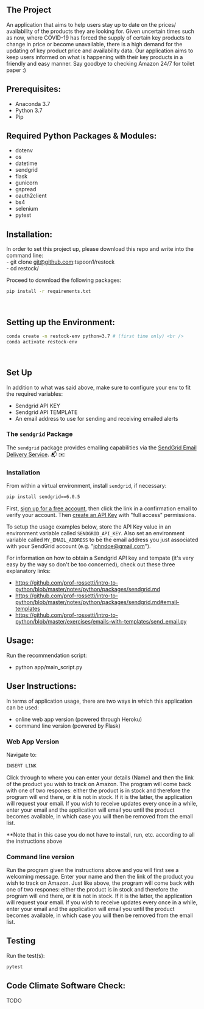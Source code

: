 ## The Project
An application that aims to help users stay up to date on the prices/ availability of the products they are looking for. Given uncertain times such as now, where COVID-19 has forced the supply of certain key products to change in price or become unavailable, there is a high demand for the updating of key product price and availability data. Our application aims to keep users informed on what is happening with their key products in a friendly and easy manner. Say goodbye to checking Amazon 24/7 for toilet paper :)


## Prerequisites:
- Anaconda 3.7 <br />
- Python 3.7 <br />
- Pip

## Required Python Packages & Modules:
- dotenv 
- os 
- datetime
- sendgrid
- flask
- gunicorn
- gspread
- oauth2client
- bs4
- selenium
- pytest

## Installation:
In order to set this project up, please download this repo and write into the command line: <br />
    - git clone git@github.com:tspoon1/restock <br />
    - cd restock/ <br />

Proceed to download the following packages: <br />
```sh
pip install -r requirements.txt
```
<br />


## Setting up the Environment:
```sh
conda create -n restock-env python=3.7 # (first time only) <br />
conda activate restock-env 
```
<br />

## Set Up
In addition to what was said above, make sure to configure your env to fit the required variables: <br />
- Sendgrid API KEY <br />
- Sendgrid API TEMPLATE <br />
- An email address to use for sending and receiving emailed alerts <br />


### The `sendgrid` Package

The `sendgrid` package provides  emailing capabilities via the [SendGrid Email Delivery Service](https://sendgrid.com/solutions/email-api/). :mailbox_with_mail: :envelope:

### Installation

From within a virtual environment, install `sendgrid`, if necessary:

```sh
pip install sendgrid==6.0.5
```

First, [sign up for a free account](https://signup.sendgrid.com/), then click the link in a confirmation email to verify your account. Then [create an API Key](https://app.sendgrid.com/settings/api_keys) with "full access" permissions.

To setup the usage examples below, store the API Key value in an environment variable called `SENDGRID_API_KEY`. Also set an environment variable called `MY_EMAIL_ADDRESS` to be the email address you just associated with your SendGrid account (e.g. "johndoe@gmail.com").

For information on how to obtain a Sendgrid API key and tempate (it's very easy by the way so don't be too concerned), check out these three explanatory links: <br />
- https://github.com/prof-rossetti/intro-to-python/blob/master/notes/python/packages/sendgrid.md
- https://github.com/prof-rossetti/intro-to-python/blob/master/notes/python/packages/sendgrid.md#email-templates
- https://github.com/prof-rossetti/intro-to-python/blob/master/exercises/emails-with-templates/send_email.py

## Usage:
Run the recommendation script: <br />
- python app/main_script.py  <br />

## User Instructions:

In terms of application usage, there are two ways in which this application can be used:
- online web app version (powered through Heroku)
- command line version (powered by Flask)

### Web App Version
Navigate to: 
```sh
INSERT LINK
```
Click through to where you can enter your details (Name) and then the link of the product you wish to track on Amazon.
The program will come back with one of two respones: either the product is in stock and therefore the program will end there, or it is not in stock. If it is the latter, the application will request your email. If you wish to receive updates every once in a while, enter your email and the application will email you until the product becomes available, in which case you will then be removed from the email list.

**Note that in this case you do not have to install, run, etc. according to all the instructions above

### Command line version
Run the program given the instructions above and you will first see a welcoming message. Enter your name and then the link of the product you wish to track on Amazon. Just like above, the program will come back with one of two respones: either the product is in stock and therefore the program will end there, or it is not in stock. If it is the latter, the application will request your email. If you wish to receive updates every once in a while, enter your email and the application will email you until the product becomes available, in which case you will then be removed from the email list.

## Testing

Run the test(s):

```sh
pytest
```


## Code Climate Software Check:
TODO